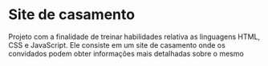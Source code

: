 # Site de casamento
Projeto com a finalidade de treinar habilidades relativa as linguagens HTML, CSS e JavaScript. Ele consiste em um site de casamento onde os convidados podem obter informações mais detalhadas sobre o mesmo